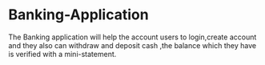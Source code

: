 # Banking-Application
The Banking application will help the account users to login,create account and they also  can withdraw and deposit cash ,the balance which they have is  verified with a mini-statement.
